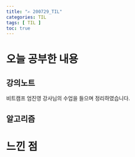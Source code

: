 ```yaml
---
title: "✍ 200729_TIL"
categories: TIL
tags: [ TIL ]
toc: true
---
```


# 오늘 공부한 내용

## 강의노트
비트캠프 엄진영 강사님의 수업을 들으며 정리하였습니다.



## 알고리즘



# 느낀 점

